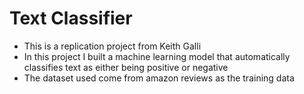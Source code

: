 # Text Classifier
- This is a replication project from Keith Galli
- In this project I built a machine learning model that automatically classifies text as either being positive or negative 
- The dataset used come from amazon reviews as the training data
